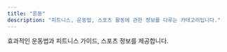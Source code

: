 ```yaml
---
title: "운동"
description: "피트니스, 운동법, 스포츠 활동에 관한 정보를 다루는 카테고리입니다."
---
```


효과적인 운동법과 피트니스 가이드, 스포츠 정보를 제공합니다. 